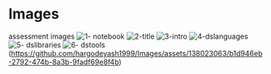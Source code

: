 # Images
assessment images 
![1- notebook](https://github.com/hargodeyash1999/Images/assets/138023063/fed03fb3-8527-4150-8256-d2e73dcc3dff)
![2-title](https://github.com/hargodeyash1999/Images/assets/138023063/bc4e8f22-a978-4aaa-a142-0c176653fc3d)
![3-intro](https://github.com/hargodeyash1999/Images/assets/138023063/f35ba903-9000-4828-875c-4851b5aa48d5)
![4-dslanguages](https://github.com/hargodeyash1999/Images/assets/138023063/ab9f2b6b-57bd-40e3-9357-65f9d0df7c70)
![5- dslibraries](https://github.com/hargodeyash1999/Images/assets/138023063/2ed3e1c8-d398-4a83-88f9-a639705f36d2)
![6- dstools](https://github.com/hargodeyash1999/Images/assets/138023063/59e1131d-abeb-4bef-9554-8312874e972f)
(https://github.com/hargodeyash1999/Images/assets/138023063/b1d946eb-2792-474b-8a3b-9fadf69e8f4b)
